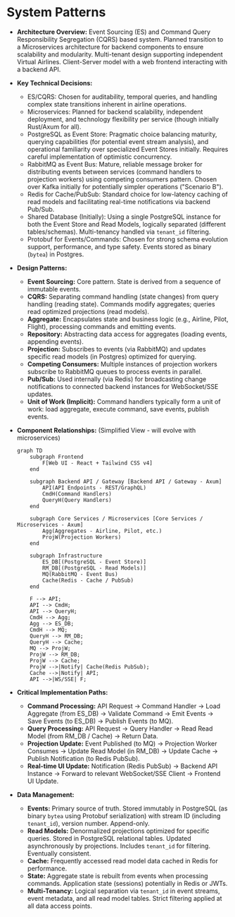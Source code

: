 # System Patterns

* **Architecture Overview:** Event Sourcing (ES) and Command Query Responsibility Segregation (CQRS) based system. Planned transition to a Microservices architecture for backend components to ensure scalability and modularity. Multi-tenant design supporting independent Virtual Airlines. Client-Server model with a web frontend interacting with a backend API.
* **Key Technical Decisions:**
  * ES/CQRS: Chosen for auditability, temporal queries, and handling complex state transitions inherent in airline operations.
  * Microservices: Planned for backend scalability, independent deployment, and technology flexibility per service (though initially Rust/Axum for all).
  * PostgreSQL as Event Store: Pragmatic choice balancing maturity, querying capabilities (for potential event stream analysis), and operational familiarity over specialized Event Stores initially. Requires careful implementation of optimistic concurrency.
  * RabbitMQ as Event Bus: Mature, reliable message broker for distributing events between services (command handlers to projection workers) using competing consumers pattern. Chosen over Kafka initially for potentially simpler operations ("Scenario B").
  * Redis for Cache/PubSub: Standard choice for low-latency caching of read models and facilitating real-time notifications via backend Pub/Sub.
  * Shared Database (Initially): Using a single PostgreSQL instance for both the Event Store and Read Models, logically separated (different tables/schemas). Multi-tenancy handled via `tenant_id` filtering.
  * Protobuf for Events/Commands: Chosen for strong schema evolution support, performance, and type safety. Events stored as binary (`bytea`) in Postgres.
* **Design Patterns:**
  * **Event Sourcing:** Core pattern. State is derived from a sequence of immutable events.
  * **CQRS:** Separating command handling (state changes) from query handling (reading state). Commands modify aggregates; queries read optimized projections (read models).
  * **Aggregate:** Encapsulates state and business logic (e.g., Airline, Pilot, Flight), processing commands and emitting events.
  * **Repository:** Abstracting data access for aggregates (loading events, appending events).
  * **Projection:** Subscribes to events (via RabbitMQ) and updates specific read models (in Postgres) optimized for querying.
  * **Competing Consumers:** Multiple instances of projection workers subscribe to RabbitMQ queues to process events in parallel.
  * **Pub/Sub:** Used internally (via Redis) for broadcasting change notifications to connected backend instances for WebSocket/SSE updates.
  * **Unit of Work (Implicit):** Command handlers typically form a unit of work: load aggregate, execute command, save events, publish events.
* **Component Relationships:** (Simplified View - will evolve with microservices)

    ```mermaid
    graph TD
        subgraph Frontend
            F[Web UI - React + Tailwind CSS v4]
        end

        subgraph Backend API / Gateway [Backend API / Gateway - Axum]
            API(API Endpoints - REST/GraphQL)
            CmdH(Command Handlers)
            QueryH(Query Handlers)
        end

        subgraph Core Services / Microservices [Core Services / Microservices - Axum]
            Agg(Aggregates - Airline, Pilot, etc.)
            ProjW(Projection Workers)
        end

        subgraph Infrastructure
            ES_DB[(PostgreSQL - Event Store)]
            RM_DB[(PostgreSQL - Read Models)]
            MQ(RabbitMQ - Event Bus)
            Cache(Redis - Cache / PubSub)
        end

        F --> API;
        API --> CmdH;
        API --> QueryH;
        CmdH --> Agg;
        Agg --> ES_DB;
        CmdH --> MQ;
        QueryH --> RM_DB;
        QueryH --> Cache;
        MQ --> ProjW;
        ProjW --> RM_DB;
        ProjW --> Cache;
        ProjW -->|Notify| Cache(Redis PubSub);
        Cache -->|Notify| API;
        API -->|WS/SSE| F;
    ```

* **Critical Implementation Paths:**
  * **Command Processing:** API Request -> Command Handler -> Load Aggregate (from ES_DB) -> Validate Command -> Emit Events -> Save Events (to ES_DB) -> Publish Events (to MQ).
  * **Query Processing:** API Request -> Query Handler -> Read Read Model (from RM_DB / Cache) -> Return Data.
  * **Projection Update:** Event Published (to MQ) -> Projection Worker Consumes -> Update Read Model (in RM_DB) -> Update Cache -> Publish Notification (to Redis PubSub).
  * **Real-time UI Update:** Notification (Redis PubSub) -> Backend API Instance -> Forward to relevant WebSocket/SSE Client -> Frontend UI Update.
* **Data Management:**
  * **Events:** Primary source of truth. Stored immutably in PostgreSQL (as binary `bytea` using Protobuf serialization) with stream ID (including `tenant_id`), version number. Append-only.
  * **Read Models:** Denormalized projections optimized for specific queries. Stored in PostgreSQL relational tables. Updated asynchronously by projections. Includes `tenant_id` for filtering. Eventually consistent.
  * **Cache:** Frequently accessed read model data cached in Redis for performance.
  * **State:** Aggregate state is rebuilt from events when processing commands. Application state (sessions) potentially in Redis or JWTs.
  * **Multi-Tenancy:** Logical separation via `tenant_id` in event streams, event metadata, and all read model tables. Strict filtering applied at all data access points.
